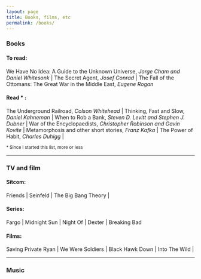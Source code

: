 ```yaml
---
layout: page
title: Books, films, etc
permalink: /books/
---
```

### Books
#### To read: 
We Have No Idea: A Guide to the Unknown Universe, _Jorge Cham and Daniel Whitesonk_ | 
The Secret Agent, _Josef Conrad_ |
The Fall of the Ottomans: The Great War in the Middle East, _Eugene Rogan_

#### Read * : 
The Underground Railroad, _Colson Whitehead_ | 
Thinking, Fast and Slow, _Daniel Kahneman_ | 
When to Rob a Bank, _Steven D. Levitt and Stephen J. Dubner_ | 
War of the Encyclopaedists, _Christopher Robinson and Gavin Kovite_ | 
Metamorphosis and other short stories, _Franz Kafka_ | 
The Power of Habit, _Charles Duhigg_ |
 
<sub> * Since I started this list, more or less </sub> 

______
### TV and film
#### Sitcom:
Friends | Seinfeld | The Big Bang Theory |  

#### Series:
Fargo | Midnight Sun | Night Of | Dexter | Breaking Bad

#### Films:
Saving Private Ryan | We Were Soldiers | Black Hawk Down | Into The Wild |   

______
### Music


